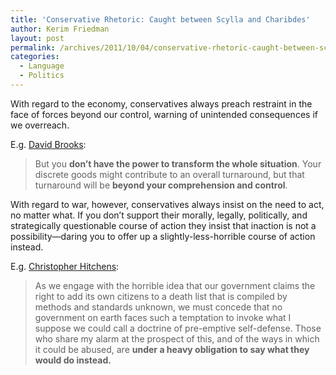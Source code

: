 ```yaml
---
title: 'Conservative Rhetoric: Caught between Scylla and Charibdes'
author: Kerim Friedman
layout: post
permalink: /archives/2011/10/04/conservative-rhetoric-caught-between-scylla-and-charibdes/
categories:
  - Language
  - Politics
---
```

With regard to the economy, conservatives always preach restraint in the face of forces beyond our control, warning of unintended consequences if we overreach.

E.g. <a href="http://www.nytimes.com/2011/09/16/opinion/brooks-the-planning-fallacy.html?_r=1&ref=opinion" onclick="_gaq.push(['_trackEvent', 'outbound-article', 'http://www.nytimes.com/2011/09/16/opinion/brooks-the-planning-fallacy.html?_r=1&ref=opinion', 'David Brooks']);" >David Brooks</a>:

> But you **don’t have the power to transform the whole situation**. Your discrete goods might contribute to an overall turnaround, but that turnaround will be **beyond your comprehension and control**.

With regard to war, however, conservatives always insist on the need to act, no matter what. If you don&#8217;t support their morally, legally, politically, and strategically questionable course of action they insist that inaction is not a possibility—daring you to offer up a slightly-less-horrible course of action instead.

E.g. <a href="http://www.slate.com/articles/news_and_politics/fighting_words/2011/10/anwar_al_awlaki_when_is_it_acceptable_to_kill_a_u_s_citizen_susp.html" onclick="_gaq.push(['_trackEvent', 'outbound-article', 'http://www.slate.com/articles/news_and_politics/fighting_words/2011/10/anwar_al_awlaki_when_is_it_acceptable_to_kill_a_u_s_citizen_susp.html', 'Christopher Hitchens']);" >Christopher Hitchens</a>:

> As we engage with the horrible idea that our government claims the right to add its own citizens to a death list that is compiled by methods and standards unknown, we must concede that no government on earth faces such a temptation to invoke what I suppose we could call a doctrine of pre-emptive self-defense. Those who share my alarm at the prospect of this, and of the ways in which it could be abused, are **under a heavy obligation to say what they would do instead.**

